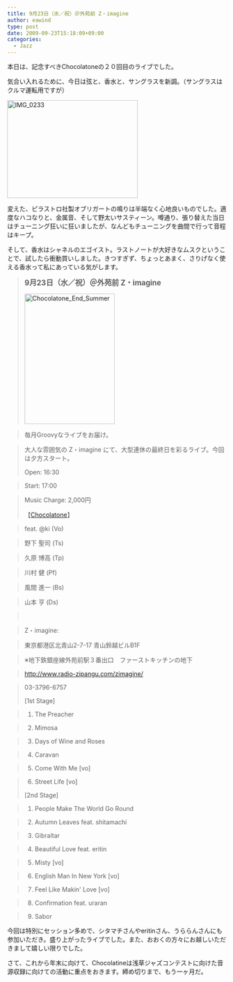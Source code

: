 ```yaml
---
title: 9月23日（水／祝）＠外苑前 Z・imagine
author: eawind
type: post
date: 2009-09-23T15:18:09+09:00
categories:
  - Jazz
---
```

本日は、記念すべきChocolatoneの２０回目のライブでした。

気合い入れるために、今日は弦と、香水と、サングラスを新調。（サングラスはクルマ運転用ですが）

<span class="mt-enclosure mt-enclosure-image" style="display: inline;"><a href="/img/2009/09/IMG_0233.jpg"><img class="alignnone size-medium wp-image-827" src="/img/2009/09/IMG_0233.jpg" alt="IMG_0233" width="300" height="225" srcset="/img/2009/09/IMG_0233.jpg 300w, /img/2009/09/IMG_0233-1024x768.jpg 1024w" sizes="(max-width: 300px) 100vw, 300px" /></a></span>

変えた、ピラストロ社製オブリガートの鳴りは半端なく心地良いものでした。適度なハコなりと、金属音、そして野太いサスティーン。噂通り、張り替えた当日はチューニング狂いに狂いましたが、なんどもチューニングを曲間で行って音程はキープ。

そして、香水はシャネルのエゴイスト。ラストノートが大好きなムスクということで、試したら衝動買いしました。きつすぎず、ちょっとあまく、さりげなく使える香水って私にあっている気がします。

> **<big>9月23日（水／祝）＠外苑前 Z・imagine</big>**
>
> <span class="mt-enclosure mt-enclosure-image" style="display: inline;"><a href="/img/2009/09/Chocolatone_End_Summer.jpg"><img class="alignnone size-medium wp-image-828" src="/img/2009/09/Chocolatone_End_Summer-207x300.jpg" alt="Chocolatone_End_Summer" width="207" height="300" srcset="/img/2009/09/Chocolatone_End_Summer-207x300.jpg 207w, /img/2009/09/Chocolatone_End_Summer-708x1024.jpg 708w, /img/2009/09/Chocolatone_End_Summer.jpg 817w" sizes="(max-width: 207px) 100vw, 207px" /></a></span>

> 毎月Groovyなライブをお届け。

> 大人な雰囲気の Z・imagine にて、大型連休の最終日を彩るライブ。今回は夕方スタート。
>
> Open: 16:30

> Start: 17:00

> Music Charge: 2,000円
>
> 【[Chocolatone][1]】

> feat. @ki (Vo)

> 野下 聖司 (Ts)

> 久原 博高 (Tp)

> 川村 健 (Pf)

> 風間 進一 (Bs)

> 山本 亨 (Ds)

> <br clear="all" />

> Z・imagine:

> 東京都港区北青山2-7-17 青山鈴越ビルB1F

> ※地下鉄銀座線外苑前駅３番出口　ファーストキッチンの地下

> http://www.radio-zipangu.com/zimagine/

> 03-3796-6757
>
> [1st Stage]

> 1. The Preacher

> 2. Mimosa

> 3. Days of Wine and Roses

> 4. Caravan

> 5. Come With Me [vo]

> 6. Street Life [vo]
>
> [2nd Stage]

> 1. People Make The World Go Round

> 2. Autumn Leaves feat. shitamachi

> 3. Gibraltar

> 4. Beautiful Love feat. eritin

> 5. Misty [vo]

> 6. English Man In New York [vo]

> 7. Feel Like Makin' Love [vo]

> 8. Confirmation feat. uraran

> 9. Sabor

今回は特別にセッション多めで、シタマチさんやeritinさん、うららんさんにも参加いただき。盛り上がったライブでした。また、おおくの方々にお越しいただきまして嬉しい限りでした。

さて、これから年末に向けて、Chocolatineは浅草ジャズコンテストに向けた音源収録に向けての活動に重点をおきます。締め切りまで、もう一ヶ月だ。

 [1]: http://www.eawind.net/?page_id=930
